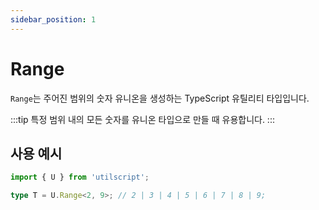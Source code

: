 ```yaml
---
sidebar_position: 1
---
```


# Range

`Range`는 주어진 범위의 숫자 유니온을 생성하는 TypeScript 유틸리티 타입입니다.

:::tip
특정 범위 내의 모든 숫자를 유니온 타입으로 만들 때 유용합니다.
:::

## 사용 예시

```ts
import { U } from 'utilscript';

type T = U.Range<2, 9>; // 2 | 3 | 4 | 5 | 6 | 7 | 8 | 9;
```
